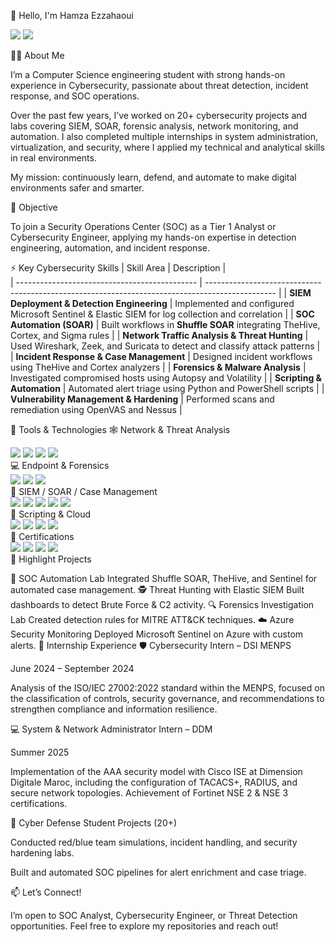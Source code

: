 👋 Hello, I'm Hamza Ezzahaoui

<a href="https://linkedin.com/in/hamza-ezzahaoui"><img src="https://img.shields.io/badge/-LinkedIn-0072b1?&style=for-the-badge&logo=linkedin&logoColor=white" /></a>
<a href="mailto:hamza.ezzahaoui@gmail.com"><img src="https://img.shields.io/badge/-Email-D14836?&style=for-the-badge&logo=gmail&logoColor=white" /></a>

🧑‍💻 About Me

I’m a Computer Science engineering student with strong hands-on experience in Cybersecurity, passionate about threat detection, incident response, and SOC operations.

Over the past few years, I’ve worked on 20+ cybersecurity projects and labs covering SIEM, SOAR, forensic analysis, network monitoring, and automation.
I also completed multiple internships in system administration, virtualization, and security, where I applied my technical and analytical skills in real environments.

My mission: continuously learn, defend, and automate to make digital environments safer and smarter.

🎯 Objective

To join a Security Operations Center (SOC) as a Tier 1 Analyst or Cybersecurity Engineer, applying my hands-on expertise in detection engineering, automation, and incident response.

⚡ Key Cybersecurity Skills
| Skill Area                                    | Description                                                                                     |                                                               
| --------------------------------------------- | ----------------------------------------------------------------------------------------------- | 
| **SIEM Deployment & Detection Engineering**   | Implemented and configured Microsoft Sentinel & Elastic SIEM for log collection and correlation | 
| **SOC Automation (SOAR)**                     | Built workflows in **Shuffle SOAR** integrating TheHive, Cortex, and Sigma rules                | 
| **Network Traffic Analysis & Threat Hunting** | Used Wireshark, Zeek, and Suricata to detect and classify attack patterns                       |  
| **Incident Response & Case Management**       | Designed incident workflows using TheHive and Cortex analyzers                                  | 
| **Forensics & Malware Analysis**              | Investigated compromised hosts using Autopsy and Volatility                                     | 
| **Scripting & Automation**                    | Automated alert triage using Python and PowerShell scripts                                      | 
| **Vulnerability Management & Hardening**      | Performed scans and remediation using OpenVAS and Nessus                                        | 

🧠 Tools & Technologies
🕸️ Network & Threat Analysis
<div> <img src="https://img.shields.io/badge/-Wireshark-1679A7?&style=for-the-badge&logo=Wireshark&logoColor=white" /> <img src="https://img.shields.io/badge/-Suricata-EF3B2D?&style=for-the-badge&logo=Suricata&logoColor=white" /> <img src="https://img.shields.io/badge/-Zeek-777BB4?&style=for-the-badge&logo=Zeek&logoColor=white" /> <img src="https://img.shields.io/badge/-Tcpdump-333333?&style=for-the-badge" /> </div>
💻 Endpoint & Forensics
<div> <img src="https://img.shields.io/badge/-Velociraptor-4B275F?&style=for-the-badge&logo=Velociraptor&logoColor=white" /> <img src="https://img.shields.io/badge/-Autopsy-000000?&style=for-the-badge&logoColor=white" /> <img src="https://img.shields.io/badge/-Volatility-005571?&style=for-the-badge&logoColor=white" /> </div>
🧩 SIEM / SOAR / Case Management
<div> <img src="https://img.shields.io/badge/-Microsoft_Sentinel-0078D4?&style=for-the-badge&logo=Microsoft&logoColor=white" /> <img src="https://img.shields.io/badge/-Elastic_SIEM-005571?&style=for-the-badge&logo=Elastic&logoColor=white" /> <img src="https://img.shields.io/badge/-Splunk-000000?&style=for-the-badge&logo=Splunk&logoColor=white" /> <img src="https://img.shields.io/badge/-TheHive-222222?&style=for-the-badge&logoColor=white" /> <img src="https://img.shields.io/badge/-Shuffle_SOAR-FF6600?&style=for-the-badge&logoColor=white" /> </div>
🐍 Scripting & Cloud
<div> <img src="https://img.shields.io/badge/-Python-3776AB?&style=for-the-badge&logo=python&logoColor=white" /> <img src="https://img.shields.io/badge/-PowerShell-5391FE?&style=for-the-badge&logo=powershell&logoColor=white" /> <img src="https://img.shields.io/badge/-Azure-0089D6?&style=for-the-badge&logo=microsoftazure&logoColor=white" /> <img src="https://img.shields.io/badge/-Linux-FCC624?&style=for-the-badge&logo=linux&logoColor=black" /> </div>
🧾 Certifications
<div> <img src="https://img.shields.io/badge/-CompTIA_Security%2B-FF0000?&style=for-the-badge&logo=CompTIA&logoColor=white" /> <img src="https://img.shields.io/badge/-Microsoft_Cybersecurity_Fundamentals-0078D4?&style=for-the-badge&logo=microsoft&logoColor=white" /> <img src="https://img.shields.io/badge/-Cisco_CyberOps_Associate-1BA0D7?&style=for-the-badge&logo=cisco&logoColor=white" /> <img src="https://img.shields.io/badge/-TryHackMe_Top1%25-5A0FC8?&style=for-the-badge&logo=tryhackme&logoColor=white" /> </div>
🚀 Highlight Projects

🧩 SOC Automation Lab Integrated Shuffle SOAR, TheHive, and Sentinel for automated case management.
🕵️ Threat Hunting with Elastic SIEM Built dashboards to detect Brute Force & C2 activity.
🔍 Forensics Investigation Lab Created detection rules for MITRE ATT&CK techniques.
☁️ Azure Security Monitoring Deployed Microsoft Sentinel on Azure with custom alerts.
💼 Internship Experience
🛡️ Cybersecurity Intern – DSI MENPS

June 2024 – September 2024

Analysis of the ISO/IEC 27002:2022 standard within the MENPS, focused on the classification of controls, security governance, and recommendations to strengthen compliance and information resilience.

💻 System & Network Administrator Intern – DDM

Summer 2025

Implementation of the AAA security model with Cisco ISE at Dimension Digitale Maroc, including the configuration of TACACS+, RADIUS, and secure network topologies. Achievement of Fortinet NSE 2 & NSE 3 certifications.

🧩 Cyber Defense Student Projects (20+)

Conducted red/blue team simulations, incident handling, and security hardening labs.

Built and automated SOC pipelines for alert enrichment and case triage.



📫 Let’s Connect!

I’m open to SOC Analyst, Cybersecurity Engineer, or Threat Detection opportunities.
Feel free to explore my repositories and reach out!




